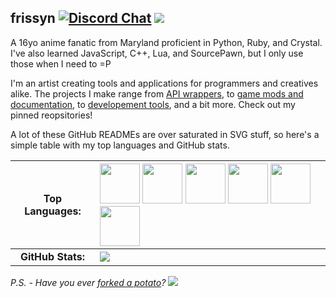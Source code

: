 ## frissyn [![Discord Chat](https://img.shields.io/badge/discord-join-7389D8?logo=discord)](https://discord.gg/b3qjk4epPr) [![](https://img.shields.io/badge/buy%20me%20a%20coffee-donate-yellow.svg)](https://ko-fi.com/frissyn)

A 16yo anime fanatic from Maryland proficient in Python, Ruby, and Crystal. I've also learned JavaScript, C++, Lua, and SourcePawn, but I only use those when I need to =P

I'm an artist creating tools and applications for programmers and creatives alike. The projects I make range from [API wrappers](https://github.com/frissyn/valorant.py), to [game mods and documentation](https://github.com/frissyn/celeste-saves), to [developement tools](https://github.com/frissyn/pyke), and a bit more. Check out my pinned reopsitories! 

A lot of these GitHub READMEs are over saturated in SVG stuff, so here's a simple table with my top languages and GitHub stats.

|Top Languages:|<img src="https://github.com/smokes/vscode-discord-assets/blob/master/python.png?raw=true" width="64" height="64"/> <img src="https://github.com/smokes/vscode-discord-assets/blob/master/ruby.png?raw=true" width="64" height="64"/> <img src="https://github.com/smokes/vscode-discord-assets/blob/master/crystal.png?raw=true" width="64" height="64"/> <img src="https://github.com/smokes/vscode-discord-assets/blob/master/lua.png?raw=true" width="64" height="64"/> <img src="https://github.com/smokes/vscode-discord-assets/blob/master/js.png?raw=true" width="64" height="64"/> <img src="https://github.com/smokes/vscode-discord-assets/blob/master/cpp.png?raw=true" width="64" height="64"/>|
|:-:|:--|
|**GitHub Stats:**|![](https://github-readme-stats.vercel.app/api?username=frissyn&count_private=true&theme=outrun&show_icons=true&include_all_commits=true&hide=issues)|

*P.S. - Have you ever [forked a potato](https://github.com/drtshock/Potato)?* ![](https://hit.yhype.me/github/profile?user_id=62220201)
